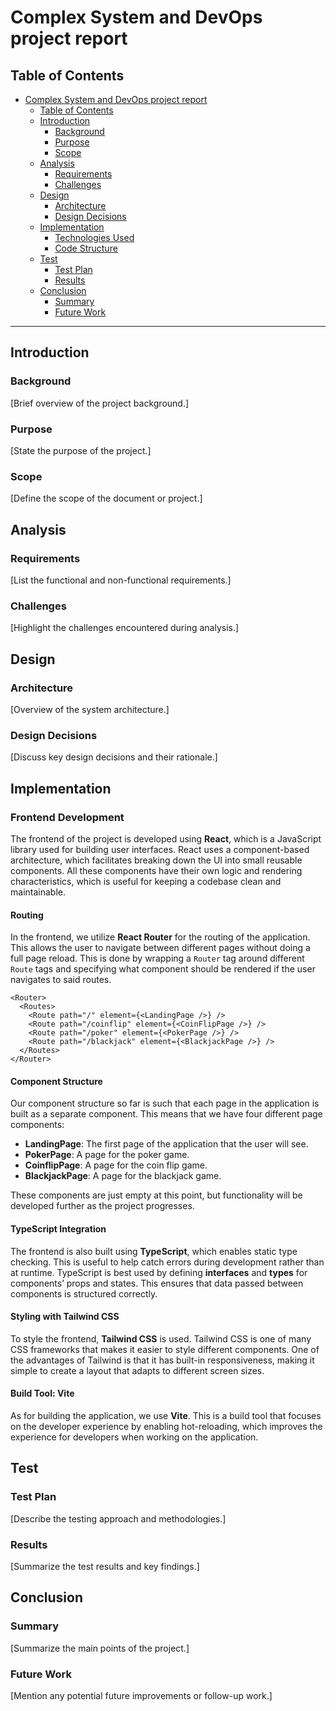 # Complex System and DevOps project report

## Table of Contents

- [Complex System and DevOps project report](#complex-system-and-devops-project-report)
  - [Table of Contents](#table-of-contents)
  - [Introduction](#introduction)
    - [Background](#background)
    - [Purpose](#purpose)
    - [Scope](#scope)
  - [Analysis](#analysis)
    - [Requirements](#requirements)
    - [Challenges](#challenges)
  - [Design](#design)
    - [Architecture](#architecture)
    - [Design Decisions](#design-decisions)
  - [Implementation](#implementation)
    - [Technologies Used](#technologies-used)
    - [Code Structure](#code-structure)
  - [Test](#test)
    - [Test Plan](#test-plan)
    - [Results](#results)
  - [Conclusion](#conclusion)
    - [Summary](#summary)
    - [Future Work](#future-work)

---

## Introduction

### Background
[Brief overview of the project background.]

### Purpose
[State the purpose of the project.]

### Scope
[Define the scope of the document or project.]

## Analysis

### Requirements
[List the functional and non-functional requirements.]

### Challenges
[Highlight the challenges encountered during analysis.]

## Design

### Architecture
[Overview of the system architecture.]

### Design Decisions
[Discuss key design decisions and their rationale.]

## Implementation

### Frontend Development

The frontend of the project is developed using **React**, which is a JavaScript library used for building user interfaces. React uses a component-based architecture, which facilitates breaking down the UI into small reusable components. All these components have their own logic and rendering characteristics, which is useful for keeping a codebase clean and maintainable.

#### Routing

In the frontend, we utilize **React Router** for the routing of the application. This allows the user to navigate between different pages without doing a full page reload. This is done by wrapping a `Router` tag around different `Route` tags and specifying what component should be rendered if the user navigates to said routes.

```react
<Router>
  <Routes>
    <Route path="/" element={<LandingPage />} />
    <Route path="/coinflip" element={<CoinFlipPage />} />
    <Route path="/poker" element={<PokerPage />} />
    <Route path="/blackjack" element={<BlackjackPage />} />
  </Routes>
</Router>

```

#### Component Structure

Our component structure so far is such that each page in the application is built as a separate component. This means that we have four different page components:

- **LandingPage**: The first page of the application that the user will see.
- **PokerPage**: A page for the poker game.
- **CoinflipPage**: A page for the coin flip game.
- **BlackjackPage**: A page for the blackjack game.

These components are just empty at this point, but functionality will be developed further as the project progresses.

#### TypeScript Integration

The frontend is also built using **TypeScript**, which enables static type checking. This is useful to help catch errors during development rather than at runtime. TypeScript is best used by defining **interfaces** and **types** for components’ props and states. This ensures that data passed between components is structured correctly.

 
#### Styling with Tailwind CSS

To style the frontend, **Tailwind CSS** is used. Tailwind CSS is one of many CSS frameworks that makes it easier to style different components. One of the advantages of Tailwind is that it has built-in responsiveness, making it simple to create a layout that adapts to different screen sizes.

#### Build Tool: Vite

As for building the application, we use **Vite**. This is a build tool that focuses on the developer experience by enabling hot-reloading, which improves the experience for developers when working on the application.


## Test

### Test Plan
[Describe the testing approach and methodologies.]

### Results
[Summarize the test results and key findings.]

## Conclusion

### Summary
[Summarize the main points of the project.]

### Future Work
[Mention any potential future improvements or follow-up work.]
